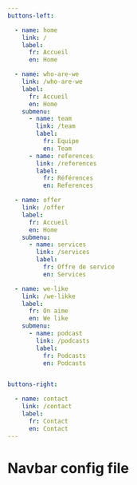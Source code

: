 ```yaml
---
buttons-left: 

  - name: home 
    link: /
    label: 
      fr: Accueil
      en: Home

  - name: who-are-we 
    link: /who-are-we
    label: 
      fr: Accueil
      en: Home
    submenu: 
      - name: team
        link: /team
        label: 
          fr: Equipe
          en: Team
      - name: references
        link: /references
        label: 
          fr: Références
          en: References

  - name: offer 
    link: /offer
    label: 
      fr: Accueil
      en: Home
    submenu: 
      - name: services
        link: /services
        label: 
          fr: Offre de service
          en: Services

  - name: we-like 
    link: /we-likke
    label: 
      fr: On aime
      en: We like
    submenu: 
      - name: podcast
        link: /podcasts
        label: 
          fr: Podcasts
          en: Podcasts


buttons-right: 

  - name: contact 
    link: /contact
    label: 
      fr: Contact
      en: Contact
--- 
```


# Navbar config file
